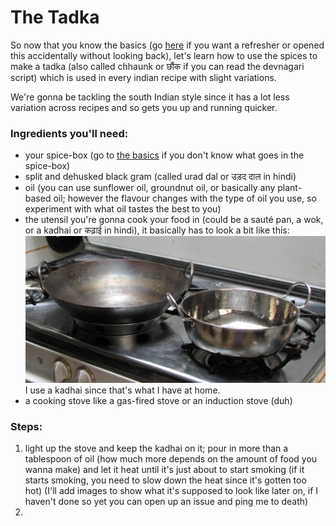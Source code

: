 # The Tadka

So now that you know the basics (go [here][1] if you want a refresher or opened this accidentally without looking back), let's learn how to use the spices to make a tadka (also called chhaunk or छौंक if you can read the devnagari script) which is used in every indian recipe with slight variations.

We're gonna be tackling the south Indian style since it has a lot less variation across recipes and so gets you up and running quicker.

### Ingredients you'll need:

 - your spice-box (go to [the basics][1] if you don't know what goes in the spice-box)
 - split and dehusked black gram (called urad dal or उड़द दाल in hindi)
 - oil (you can use sunflower oil, groundnut oil, or basically any plant-based oil; however the flavour changes with the type of oil you use, so experiment with what oil tastes the best to you)
 - the utensil you're  gonna cook your food in (could be a sauté pan, a wok, or a kadhai or कढ़ाई in hindi), it basically has to look a bit like this: ![a kadhai and a wok](/core/kadhai-and-wok.jpg) I use a kadhai since that's what I have at home.
 - a cooking stove like a gas-fired stove or an induction stove (duh)

### Steps:

 1. light up the stove and keep the kadhai on it; pour in more than a tablespoon of oil (how much more depends on the amount of food you wanna make) and let it heat until it's just about to start smoking (if it starts smoking, you need to slow down the heat since it's gotten too hot) (I'll add images to show what it's supposed to look like later on, if I haven't done so yet you can open up an issue and ping me to death)
 2. 


[1]: /core/the-basics.md

<!--stackedit_data:
eyJoaXN0b3J5IjpbOTY0MTA5NDk5LC0xMDE2ODMyMjA5XX0=
-->